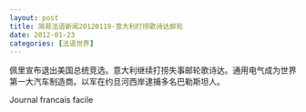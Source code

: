 ```yaml
---
layout: post
title: 简易法语新闻20120119-意大利打捞歌诗达邮轮
date: 2012-01-23
categories: [法语世界]  
---
```


佩里宣布退出美国总统竞选。意大利继续打捞失事邮轮歌诗达。通用电气成为世界第一大汽车制造商。以军在约旦河西岸逮捕多名巴勒斯坦人。

Journal francais facile
